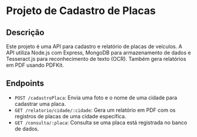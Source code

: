# Projeto de Cadastro de Placas

## Descrição

Este projeto é uma API para cadastro e relatório de placas de veículos. A API utiliza Node.js com Express, MongoDB para armazenamento de dados e Tesseract.js para reconhecimento de texto (OCR). Também gera relatórios em PDF usando PDFKit.

## Endpoints

- `POST /cadastroPlaca`: Envia uma foto e o nome de uma cidade para cadastrar uma placa.
- `GET /relatorio/cidade/:cidade`: Gera um relatório em PDF com os registros de placas de uma cidade específica.
- `GET /consulta/:placa`: Consulta se uma placa está registrada no banco de dados.
